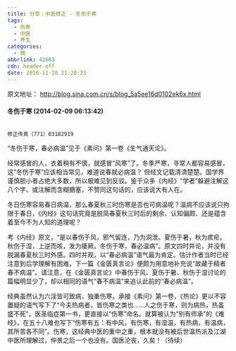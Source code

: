 ```yaml
---
title: 分享：中医修正 - 冬伤于寒
tags:
  - 伤寒
  - 中医
  - 养生
categories:
  - 摘
abbrlink: 42683
cdn: header-off
date: 2016-11-20 21:20:23
---
```


原文地址： http://blog.sina.com.cn/s/blog_5a5ee16d0102ek6x.html

#### 冬伤于寒 (2014-02-09 06:13:42)
                                                                         修正传真（771）03182919

“冬伤于寒，春必病温”见于《素问》第一卷《生气通天论》。

经常感冒的人，衣着稍有不慎，就感冒“风寒”了。冬季严寒，寻常人都容易感冒，这“冬伤于寒”应该相当常见，难道说春就必病温？ 但经文记载清清楚楚。国学界谨慎胆小者占绝大多数，所以极难见到反驳。鉴于众多《内经》“学者”躲避注解这八个字、或注解而含糊搪塞，不赞同这句话的，应该说大有人在。

冬日伤寒容易春日病温，那么春夏秋三时伤寒是否也可病温呢？温病不应该说只拘限于春日，《内经》这句话究竟是脱简春夏秋三时后的剩余、认知偏颇、还是蕴含着至今不为人知的道理呢？

考《内经》原文，“是以春伤于风，邪气留连，乃为洞泄。夏伤于暑，秋为痎疟。 秋伤于湿，上逆而咳，发为痿厥。冬伤于寒，春必温病”。原文四时并论，并没有脱漏春夏秋三时外感。四时并观，以“春必病温”语气最为肯定。估计作者当时已经注意到后学理解有困难，下一篇《金匮真言论》便颇为用意地补充说“故藏于精者春不病温”。请注意，在《金匮真言论》中春伤于风、夏伤于暑、秋伤于湿讨论的篇幅明显少了，却以相同的语气“春不病温”来追认此前的“春必病温”。

经典虽然认为六淫皆可致病，独重伤寒。承接《素问》第一卷，《热论》更以不容置疑的语气写下了“今夫热病者，皆伤寒之类也……人之伤于寒，则为病热，热虽盛不死”。医圣临症第一书，更直接以“伤寒”命名。就算被认为“别有师承”的《难经》，在五十八难也写下“伤寒有五：有中风，有伤寒，有湿温，有热病，有温病，其所苦各不同”。伤寒，这经典中医的重中之重，根本就没有被后世温热派及江湖中医所理解过，仲景之后一个也没有。国医沦丧，久矣！（待续）